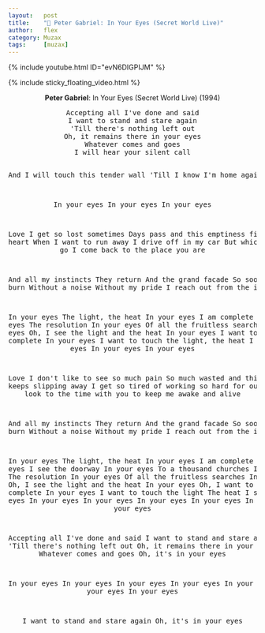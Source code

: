 ```yaml
---
layout:   post
title:    "🎵 Peter Gabriel: In Your Eyes (Secret World Live)"
author:   flex
category: Muzax
tags:     [muzax]
---
```


{% include youtube.html ID="evN6DIGPIJM" %}

<!-- break -->

{% include sticky_floating_video.html %}

<p><center><b>Peter Gabriel</b>: In Your Eyes (Secret World Live) (1994)</center></p>

<center><pre>
Accepting all I've done and said
I want to stand and stare again
'Till there's nothing left out
Oh, it remains there in your eyes
Whatever comes and goes
I will hear your silent call

And I will touch this tender wall
'Till I know I'm home again

In your eyes
In your eyes
In your eyes

Love
I get so lost sometimes
Days pass and this emptiness fills my heart
When I want to run away
I drive off in my car
But whichever way I go
I come back to the place you are

And all my instincts
They return
And the grand facade
So soon will burn
Without a noise
Without my pride
I reach out from the inside

In your eyes
The light, the heat
In your eyes
I am complete
In your eyes
The resolution
In your eyes
Of all the fruitless searches In your eyes
Oh, I see the light and the heat
In your eyes
I want to be that complete
In your eyes
I want to touch the light, the heat
I see in your eyes
In your eyes
In your eyes

Love
I don't like to see so much pain
So much wasted and this moment keeps slipping away
I get so tired of working so hard for our survival
I look to the time with you to keep me awake and alive

And all my instincts
They return
And the grand facade
So soon will burn
Without a noise
Without my pride
I reach out from the inside

In your eyes
The light, the heat
In your eyes
I am complete
In your eyes
I see the doorway In your eyes
To a thousand churches
In your eyes
The resolution In your eyes
Of all the fruitless searches
In your eyes
Oh, I see the light and the heat
In your eyes
Oh, I want to be that complete
In your eyes
I want to touch the light
The heat I see in your eyes
In your eyes
In your eyes
In your eyes
In your eyes
In your eyes
In your eyes

Accepting all I've done and said
I want to stand and stare again
'Till there's nothing left out
Oh, it remains there in your eyes
Whatever comes and goes
Oh, it's in your eyes

In your eyes
In your eyes
In your eyes
In your eyes
In your eyes
In your eyes
In your eyes

I want to stand and stare again
Oh, it's in your eyes
</pre></center>